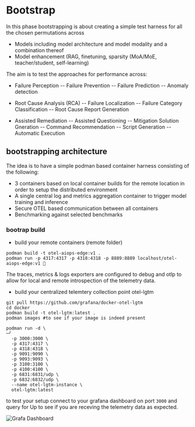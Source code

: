 # Bootstrap

In this phase bootstrapping is about creating a simple test harness for all the chosen permutations across 
- Models including model architecture and model modality and a combination thereof 
- Model enhancement (RAG, finetuning, sparsity (MoA/MoE, teacher/student, self-learning)

The aim is to test the approaches for performance across:
- Failure Perception
-- Failure Prevention
-- Failure Prediction
-- Anomaly detection

- Root Cause Analysis (RCA)
-- Failure Localization
-- Failure Category Classification
-- Root Cause Report Generation

- Assisted Remediation
-- Assisted Questioning
-- Mitigation Solution Gneration
-- Command Recommendation
-- Script Generation
-- Automatic Execution

## bootstrapping architecture

The idea is to have a simple podman based container harness consisting of the following:
- 3 containers based on local container builds for the remote location in order to setup the distributed environment
- A single central log and metrics aggregation container to trigger model training and inference
- Secure OTEL based communication between all containers
- Benchmarking against selected benchmarks

### bootrap build
- build your remote containers (remote folder)
```
podman build -t otel-aiops-edge:v1 .
podman run -p 4317:4317 -p 4318:4318 -p 8889:8889 localhost/otel-aiops-edge:v1 🔭
```
The traces, metrics & logs exporters are configured to debug and otlp to allow for local and remote introspection of the telemetry data.

- build your centralized telemtery collection point otel-lgtm
```
git pull https://github.com/grafana/docker-otel-lgtm
cd docker
podman build -t otel-lgtm:latest .
podman images #to see if your image is indeed present

podman run -d \                                                                         ─╯
  -p 3000:3000 \      
  -p 4317:4317 \
  -p 4318:4318 \
  -p 9091:9090 \
  -p 9093:9093 \
  -p 3100:3100 \
  -p 4100:4100 \
  -p 6831:6831/udp \
  -p 6832:6832/udp \
  --name otel-lgtm-instance \
  otel-lgtm:latest
```

to test your setup connect to your grafana dashboard on port `3000` and query for Up to see if you are receving the telemetry data as expected.

<img title="Grafana dashboard showing UP as value 1" alt="Grafa Dashboard" src="/GrafanaOK.png">

